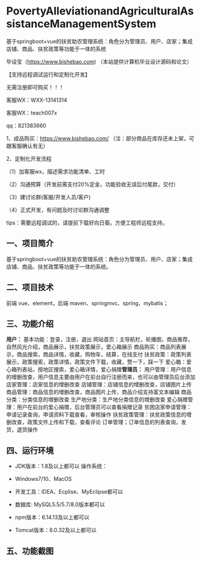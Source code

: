 # PovertyAlleviationandAgriculturalAssistanceManagementSystem
 基于springboot+vue的扶贫助农管理系统：角色分为管理员、用户、店家；集成店铺、商品、扶贫政策等功能于一体的系统

毕设宝（https://www.bishebao.com) （本站提供计算机毕业设计源码和论文）

【支持远程调试运行和定制化开发】

无需注册即可购买！！！

客服WX：WXX-13141314

客服WX：teach007x

qq：821383660


1、成品购买：https://www.bishebao.com/ （注：部分商品在库存还未上架，可跟客服确认有无）

2、定制化开发流程

（1）加客服wx，描述需求功能清单、工时

（2）沟通预算（开发前需支付20%定金，功能验收无误后付尾款，交付）

（3）建讨论群(客服/开发人员/客户)

（4）正式开发，有问题及时讨论群沟通调整

tips：需要远程调试的，请提前下载好向日葵。方便工程师远程支持。
<h2>一、项目简介</h2>
基于springboot+vue的扶贫助农管理系统：角色分为管理员、用户、店家；集成店铺、商品、扶贫政策等功能于一体的系统。
<h2>二、项目技术</h2>
前端 vue、element，后端 maven、springmvc、spring、mybatis；
<h2>三、功能介绍</h2>
<div class="markdown-heading" dir="auto">
<div class="markdown-heading" dir="auto"><strong>用户：</strong>
基本功能：登录，注册，退出
网站首页：主导航栏，轮播图，商品推荐，自然风光介绍，商品展示，扶贫政策展示，爱心箱展示
商品购买：商品列表展示，商品搜索，商品详情，收藏，购物车，结算，在线支付
扶贫政策：政策列表展示，政策搜索，政策详情，政策文件下载，收藏，赞一下，踩一下
爱心箱：爱心箱列表站，按地区搜索，爱心箱详情，爱心捐赠<strong>管理员：</strong>
用户管理：用户信息的增删改查，用户信息主要由用户在前台自行注册而来，也可以由管理员后台添加
店家管理：店家信息的增删改查
店铺管理：店铺信息的增删改查，店铺图片上传
商品管理：商品信息的增删改查，商品图片上传，商品介绍支持富文本编辑
商品分类：分类信息的增删改查
生产地分类：生产地分类信息的增删改查
爱心捐赠管理：用户在前台的爱心捐赠，后台管理员可以查看捐赠记录
贫困店家申请管理：申请记录查询，申请资料下载查看，审核操作
扶贫政策管理：扶贫政策信息的增删改查，政策文件上传和下载，查看评论
订单管理；订单信息的列表查询，发货，退货操作

</div>
</div>
<h2>四、运行环境</h2>
<ul dir="auto">
 	<li>
<p dir="auto">JDK版本：1.8及以上都可以 操作系统：</p>
</li>
 	<li>
<p dir="auto">Windows7/10、MacOS</p>
</li>
 	<li>
<p dir="auto">开发工具：IDEA、Ecplise、MyEclipse都可以</p>
</li>
 	<li>
<p dir="auto">数据库: MySQL5.5/5.7/8.0版本都可以</p>
</li>
 	<li>
<p dir="auto">npm版本：6.14.13及以上都可以</p>
</li>
 	<li>
<p dir="auto">Tomcat版本：8.0.32及以上都可以</p>
</li>
</ul>
<h2>五、功能截图</h2>
<img class="aligncenter size-full wp-image" src="https://www.bishebao.com/wp-content/uploads/2024/07/Java毕业设计-基于springboot+vue的扶贫助农管理系统/result/image_1_1.png" alt="" />
<img class="aligncenter size-full wp-image" src="https://www.bishebao.com/wp-content/uploads/2024/07/Java毕业设计-基于springboot+vue的扶贫助农管理系统/result/image_2_2.png" alt="" />
<img class="aligncenter size-full wp-image" src="https://www.bishebao.com/wp-content/uploads/2024/07/Java毕业设计-基于springboot+vue的扶贫助农管理系统/result/image_3_3.png" alt="" />
<img class="aligncenter size-full wp-image" src="https://www.bishebao.com/wp-content/uploads/2024/07/Java毕业设计-基于springboot+vue的扶贫助农管理系统/result/image_4_4.png" alt="" />
<img class="aligncenter size-full wp-image" src="https://www.bishebao.com/wp-content/uploads/2024/07/Java毕业设计-基于springboot+vue的扶贫助农管理系统/result/image_5_5.png" alt="" />
<img class="aligncenter size-full wp-image" src="https://www.bishebao.com/wp-content/uploads/2024/07/Java毕业设计-基于springboot+vue的扶贫助农管理系统/result/image_6_6.png" alt="" />
<img class="aligncenter size-full wp-image" src="https://www.bishebao.com/wp-content/uploads/2024/07/Java毕业设计-基于springboot+vue的扶贫助农管理系统/result/image_7_7.png" alt="" />
<img class="aligncenter size-full wp-image" src="https://www.bishebao.com/wp-content/uploads/2024/07/Java毕业设计-基于springboot+vue的扶贫助农管理系统/result/image_8_8.png" alt="" />
<img class="aligncenter size-full wp-image" src="https://www.bishebao.com/wp-content/uploads/2024/07/Java毕业设计-基于springboot+vue的扶贫助农管理系统/result/image_9_9.png" alt="" />